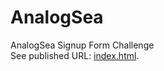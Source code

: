 # AnalogSea
AnalogSea Signup Form Challenge<br>
See published URL: [index.html](http://asifraza.me/AnalogSea).
